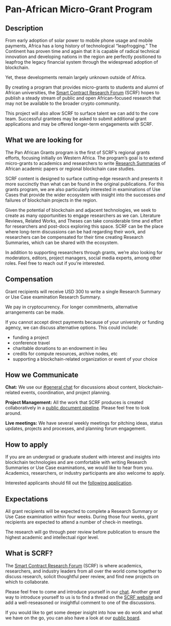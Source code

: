 # Pan-African Micro-Grant Program

## Description

From early adoption of solar power to mobile phone usage and mobile payments, Africa has a long history of technological “leapfrogging.” The Continent has proven time and again that it is capable of radical technical innovation and developing nations in the region are perfectly positioned to leapfrog the legacy financial system through the widespread adoption of blockchain. 

Yet, these developments remain largely unknown outside of Africa.

By creating a program that provides micro-grants to students and alumni of African universities, the [Smart Contract Research Forum](https://www.smartcontractresearch.org/) (SCRF) hopes to publish a steady stream of public and open African-focused research that may not be available to the broader crypto community. 

This project will also allow SCRF to surface talent we can add to the core team. Successful grantees may be asked to submit additional grant applications and may be offered longer-term engagements with SCRF.

## What we are looking for

The Pan African Grants program is the first of SCRF’s regional grants efforts, focusing initially on Western Africa. The program’s goal is to extend micro-grants to academics and researchers to write [Research Summaries](https://www.smartcontractresearch.org/tag/summary) of African academic papers or regional blockchain case studies.

SCRF content is designed to surface cutting-edge research and presents it more succinctly than what can be found in the original publications. For this grants program, we are also particularly interested in examinations of Use Cases that provide the wider ecosystem with insight into the successes *and* failures of blockchain projects in the region. 

Given the potential of blockchain and adjacent technologies, we seek to create as many opportunities to engage researchers as we can. Literature Reviews, Related Works, and Theses can take considerable time and effort for researchers and post-docs exploring this space. SCRF can be the place where long-term discussions can be had regarding their work, and researchers can be compensated for their time creating Research Summaries, which can be shared with the ecosystem.

In addition to supporting researchers through grants, we’re also looking for moderators, editors, project managers, social media experts, among other roles. Feel free to reach out if you’re interested. 

## Compensation

Grant recipients will receive USD 300 to write a single Research Summary or Use Case examination Research Summary.

We pay in cryptocurrency. For longer commitments, alternative arrangements can be made.

If you cannot accept direct payments because of your university or funding agency, we can discuss alternative options. This could include:

* funding a project
* conference travel
* charitable donations to an endowment in lieu
* credits for compute resources, archive nodes, etc
* supporting a blockchain-related organization or event of your choice

## How we Communicate

**Chat:** We use our [#general chat](https://discord.com/channels/784234332617048065/784234333111451670) for discussions about content, blockchain-related events, coordination, and project planning.

**Project Management:** All the work that SCRF produces is created collaboratively in a [public document pipeline](https://github.com/orgs/smartcontractresearchforum/projects/5). Please feel free to look around.

**Live meetings:** We have several weekly meetings for pitching ideas, status updates, projects and processes, and planning forum engagement.

## How to apply

If you are an undergrad or graduate student with interest and insights into blockchain technologies and are comfortable with writing Research Summaries or Use Case examinations, we would like to hear from you. Academics, researchers, or industry participants are also welcome to apply. 

Interested applicants should fill out the [following application](https://docs.google.com/forms/d/e/1FAIpQLSewBrQY-0X2Iawgyvq4pgPhGgiCv2ZnoKBSKfmTljSV3KeaLg/viewform). 

## Expectations 

All grant recipients will be expected to complete a Research Summary or Use Case examination within four weeks. During those four weeks, grant recipients are expected to attend a number of check-in meetings.

The research will go through peer review before publication to ensure the highest academic and intellectual rigor level.

## What is SCRF?

The [Smart Contract Research Forum](https://www.smartcontractresearch.org/) (SCRF) is where academics, researchers, and industry leaders from all over the world come together to discuss research, solicit thoughtful peer review, and find new projects on which to collaborate.

Please feel free to come and introduce yourself in our [chat](https://discord.gg/7WPRb8FHvd). Another great way to introduce yourself to us is to find a thread on the [SCRF website](https://www.smartcontractresearch.org/) and add a well-reseasoned or insightful comment to one of the discussions.

If you would like to get some deeper insight into how we do work and what we have on the go, you can also have a look at our [public board](https://github.com/orgs/smartcontractresearchforum/projects/5).
